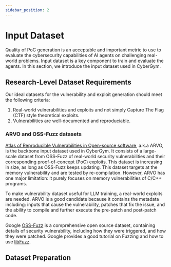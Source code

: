 ```yaml
---
sidebar_position: 2
---
```


# Input Dataset

Quality of PoC generation is an acceptable and important metric to use to evaluate the cybersecurity capabilities of AI agents on challenging real-world problems. Input dataset is a key component to train and evaluate the agents. In this section, we introduce the input dataset used in CyberGym.

## Research-Level Dataset Requirements

Our ideal datasets for the vulnerability and exploit generation should meet the following criteria:
1. Real-world vulnerabilities and exploits and not simply Capture The Flag (CTF) style theoretical exploits.
2. Vulnerabilities are well-documented and reproduciable.

### ARVO and OSS-Fuzz datasets

[Atlas of Reproducible Vulnerabilities in Open-source software](https://arxiv.org/abs/2408.02153), a.k.a ARVO, is the backbone input dataset used in CyberGym. It consists of a large-scale dataset from OSS-Fuzz of real-world security vulnerabilities and their corresponding proof-of-concept (PoC) exploits. This dataset is increasing in size, as long as OSS-Fuzz keeps updating. This dataset targets at the memory vulnerability and are tested by re-compilation. However, ARVO has one major limitation: it purely focuses on memory vulnerabilities of C/C++ programs. 

To make vulnerability dataset useful for LLM training, a real-world exploits are needed. ARVO is a good candidate because it contains the metadata including: inputs that cause the vulnerability, patches that fix the issue, and the ability to compile and further execute the pre-patch and post-patch code.

Google [OSS-Fuzz](https://google.github.io/oss-fuzz/) is a comprehensive open source dataset, containing details of security vulnerability, including how they were triggered, and how they were patched. Google provides a good tutorial on Fuzzing and how to use [libFuzz](https://github.com/google/fuzzing/blob/master/tutorial/libFuzzerTutorial.md).


## Dataset Preparation